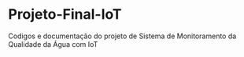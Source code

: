 # Projeto-Final-IoT
Codigos e documentação do projeto de Sistema de Monitoramento da Qualidade da Água com IoT
